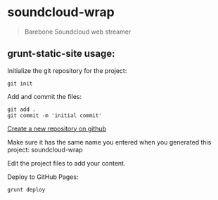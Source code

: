 # soundcloud-wrap
> Barebone Soundcloud web streamer

## grunt-static-site usage:
Initialize the git repository for the project:
```
git init
```

Add and commit the files:
```
git add .
git commit -m 'initial commit'
```

[Create a new repository on github](http://github.com/new)

Make sure it has the same name you entered when you generated this project: soundcloud-wrap

Edit the project files to add your content.

Deploy to GitHub Pages:
```
grunt deploy
```